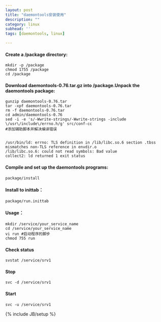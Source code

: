 ```yaml
---
layout: post
title: "daemontools安装使用"
description: ""
category: linux
subhead: ''
tags: [daemontools, linux]

---
```


#### Create a /package directory:
    mkdir -p /package
    chmod 1755 /package
    cd /package
    
#### Download daemontools-0.76.tar.gz into /package.Unpack the daemontools package:
    gunzip daemontools-0.76.tar
    tar -xpf daemontools-0.76.tar
    rm -f daemontools-0.76.tar
    cd admin/daemontools-0.76
    sed -i -e 's/-Wwrite-strings/-Wwrite-strings -include \/usr\/include\/errno.h/g' src/conf-cc 
    #添加辅助脚本并解决编译错误
 
 
    /usr/bin/ld: errno: TLS definition in /lib/libc.so.6 section .tbss mismatches non-TLS reference in envdir.o  
    /lib/libc.so.6: could not read symbols: Bad value  
    collect2: ld returned 1 exit status  
 
#### Compile and set up the daemontools programs:

    package/install
    
#### Install to inittab：
    
    package/run.inittab
    
#### Usage：

    mkdir /service/your_service_name
    cd /service/your_service_name
    vi run #启动程序的脚步
    chmod 755 run
 
#### Check status
    svstat /service/srv1
#### Stop
    svc -d /service/srv1
#### Start
    svc -u /service/srv1

{% include JB/setup %}